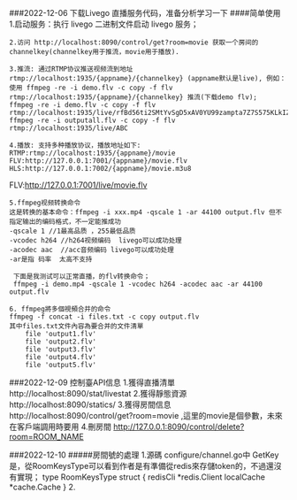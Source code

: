 
###2022-12-06 下载Livego 直播服务代码，准备分析学习一下
####简单使用
    1.启动服务：执行 livego 二进制文件启动 livego 服务；
    
    2.访问 http://localhost:8090/control/get?room=movie 获取一个房间的 channelkey(channelkey用于推流，movie用于播放).
        
    3.推流: 通过RTMP协议推送视频流到地址 rtmp://localhost:1935/{appname}/{channelkey} (appname默认是live), 例如： 使用 ffmpeg -re -i demo.flv -c copy -f flv rtmp://localhost:1935/{appname}/{channelkey} 推流(下载demo flv);
    ffmpeg -re -i demo.flv -c copy -f flv rtmp://localhost:1935/live/rfBd56ti2SMtYvSgD5xAV0YU99zampta7Z7S575KLkIZ9PYk    
    ffmpeg -re -i outputall.flv -c copy -f flv rtmp://localhost:1935/live/ABC
    
    4.播放: 支持多种播放协议，播放地址如下:    
    RTMP:rtmp://localhost:1935/{appname}/movie
    FLV:http://127.0.0.1:7001/{appname}/movie.flv
    HLS:http://127.0.0.1:7002/{appname}/movie.m3u8
    
   FLV:http://127.0.0.1:7001/live/movie.flv


    5.ffmpeg视频转换命令
    这是转换的基本命令：ffmpeg -i xxx.mp4 -qscale 1 -ar 44100 output.flv 但不指定输出的编码格式，不一定能推成功
    -qscale 1 //1最高品质 ，255最低品质
    -vcodec h264 //h264视频编码  livego可以成功处理
    -acodec aac  //acc音频编码 livego可以成功处理
    -ar是指 码率  太高不支持 
     
     下面是我测试可以正常直播，的flv转换命令；
     ffmpeg -i demo.mp4 -qscale 1 -vcodec h264 -acodec aac -ar 44100 output.flv
     
    6. ffmpeg將多個視頻合并的命令
    ffmpeg -f concat -i files.txt -c copy output.flv
    其中files.txt文件內容為要合并的文件清單
        file 'output1.flv'
        file 'output2.flv'
        file 'output3.flv'
        file 'output4.flv'
        file 'output5.flv'
        
        


###2022-12-09
    控制臺API信息
    1.獲得直播清單    http://localhost:8090/stat/livestat 
    2.獲得靜態資源    http://localhost:8090/statics/
    3.獲得房間信息    http://localhost:8090/control/get?room=movie ,這里的movie是個參數，未來在客戶端調用時要用
    4.刪房間   http://127.0.0.1:8090/control/delete?room=ROOM_NAME

###2022-12-10
#####房間號的處理
    1.源碼  configure/channel.go中 GetKey是，從RoomKeysType可以看到作者是有準備從redis來存儲token的，不過還沒有實現；
        type RoomKeysType struct {
            redisCli   *redis.Client
            localCache *cache.Cache
        }
    2.   